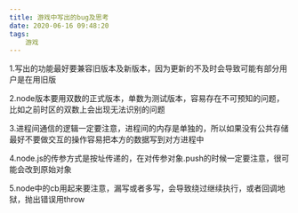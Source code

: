 ```yaml
---
title: 游戏中写出的bug及思考
date: 2020-06-16 09:48:20
tags:
	游戏
---
```



1.写出的功能最好要兼容旧版本及新版本，因为更新的不及时会导致可能有部分用户是在用旧版

2.node版本要用双数的正式版本，单数为测试版本，容易存在不可预知的问题，比如之前时区的双数上会出现无法识别的问题

3.进程间通信的逻辑一定要注意，进程间的内存是单独的，所以如果没有公共存储最好不要做交互的操作容易把本方的数据写到对方进程中

4.node.js的传参方式是按址传递的，在对传参对象.push的时候一定要注意，很可能会改到原始对象

5.node中的cb用起来要注意，漏写或者多写，会导致绕过继续执行，或者回调地狱，抛出错误用throw